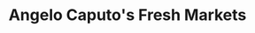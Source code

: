 ---
title: "Angelo Caputo's Fresh Markets"
url: /carol-stream/angelo-caputos-fresh-markets/
shop: supermarket
---